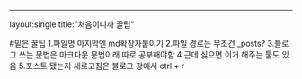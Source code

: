 ---
layout:single
title:"처음이니까 꿀팁"

#밑은 꿀팁
1.파일명 마지막엔 md확장자붙이기
2.파일 경로는 무조건 _posts?
3.블로그 쓰는 문법은 마크다운 문법이래 따로 공부해야함
4.근데 싫으면 이거 해주는 툴도 있음
5.포스트 됐는지 새로고침은 블로그 창에서 ctrl + r
